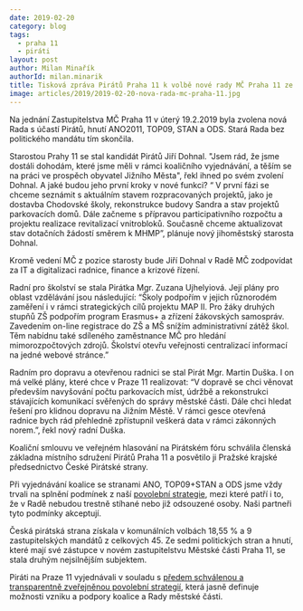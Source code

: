 ```yaml
---
date: 2019-02-20
category: blog
tags:
  - praha 11
  - piráti
layout: post
author: Milan Minařík
authorId: milan.minarik
title: Tisková zpráva Pirátů Praha 11 k volbě nové rady MČ Praha 11 ze dne 20.2.2019
image: articles/2019/2019-02-20-nova-rada-mc-praha-11.jpg
---
```


Na jednání Zastupitelstva MČ Praha 11 v úterý 19.2.2019 byla zvolena nová Rada s účastí Pirátů, hnutí ANO2011, TOP09, STAN a ODS. Stará Rada bez politického mandátu tím skončila.
 
Starostou Prahy 11 se stal kandidát Pirátů Jiří Dohnal. "Jsem rád, že jsme dostáli dohodám, které jsme měli v rámci koaličního vyjednávání, a těším se na práci ve prospěch obyvatel Jižního Města", řekl ihned po svém zvolení Dohnal. A jaké budou jeho první kroky v nové funkci? “ V první fázi se chceme seznámit s aktuálním stavem rozpracovaných projektů, jako je dostavba Chodovské školy, rekonstrukce budovy Sandra a stav projektů parkovacích domů. Dále začneme s přípravou participativního rozpočtu a projektu realizace revitalizací vnitrobloků. Současně chceme aktualizovat stav dotačních žádostí směrem k MHMP”, plánuje nový jihoměstský starosta Dohnal. 
 
Kromě vedení MČ z pozice starosty bude Jiří Dohnal v Radě MČ zodpovídat za IT a digitalizaci radnice, finance a krizové řízení.
 
Radní pro školství se stala Pirátka Mgr. Zuzana Ujhelyiová. Její plány pro oblast vzdělávání jsou následující: “Školy podpořím v jejich různorodém zaměření i v rámci strategických cílů projektu MAP II. Pro žáky druhých stupňů ZŠ podpořím program Erasmus+ a zřízení žákovských samospráv. Zavedením on-line registrace do ZŠ a MŠ snížím administrativní zátěž škol. Těm nabídnu také sdíleného zaměstnance MČ pro hledání mimorozpočtových zdrojů. Školství otevřu veřejnosti centralizací informací na jedné webové stránce.”
 
Radním pro dopravu a otevřenou radnici se stal Pirát Mgr. Martin Duška. I on má velké plány, které chce v Praze 11 realizovat: “V dopravě se chci věnovat především navyšování počtu parkovacích míst, údržbě a rekonstrukci stávajících komunikací svěřených do správy městské části. Dále chci hledat řešení pro klidnou dopravu na Jižním Městě. V rámci gesce otevřená radnice bych rád přehledně zpřístupnil veškerá data v rámci zákonných norem.”, řekl nový radní Duška.
 
Koaliční smlouvu ve veřejném hlasování na Pirátském fóru schválila členská základna místního sdružení Pirátů Praha 11 a posvětilo ji Pražské krajské předsednictvo České Pirátské strany.
 
Při vyjednávání koalice se stranami ANO, TOP09+STAN a ODS jsme vždy trvali na splnění podmínek z naší [povolební strategie](/komunalni-volby-2018/povolebni-strategie/), mezi které patří i to, že v Radě nebudou trestně stíhané nebo již odsouzené osoby. Naši partneři tyto podmínky akceptují.
 
Česká pirátská strana získala v komunálních volbách 18,55 % a 9 zastupitelských mandátů z celkových 45. Ze sedmi politických stran a hnutí, které mají své zástupce v novém zastupitelstvu Městské části Praha 11, se stala druhým nejsilnějším subjektem.
 
Piráti na Praze 11 vyjednávali v souladu s [předem schválenou a transparentně zveřejněnou povolební strategií](/komunalni-volby-2018/povolebni-strategie/), která jasně definuje možnosti vzniku a podpory koalice a Rady městské části. 
